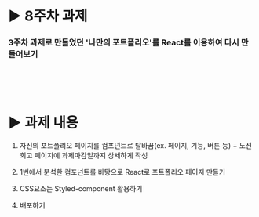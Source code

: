 # ▶︎ 8주차 과제
### 3주차 과제로 만들었던 '나만의 포트폴리오'를 React를 이용하여 다시 만들어보기
<br>
<br>
<br>

# ▶︎ 과제 내용
1.  자신의 포트폴리오 페이지를 컴포넌트로 탈바꿈(ex. 페이지, 기능, 버튼 등) + 노션 회고 페이지에 과제마감일까지 상세하게 작성

2. 1번에서 분석한 컴포넌트를 바탕으로 React로 포트폴리오 페이지 만들기

3. CSS요소는 Styled-component 활용하기

4. 배포하기